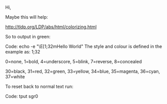 Hi,

Maybe this will help:

http://tldp.org/LDP/abs/html/colorizing.html

So to output in green:

Code:
echo -e "\E[1;32mHello World"
The style and colour is defined in the example as: 1;32

0=none, 1=bold, 4=underscore, 5=blink, 7=reverse, 8=concealed

30=black, 31=red, 32=green, 33=yellow, 34=blue, 35=magenta, 36=cyan, 37=white

To reset back to normal text run:

Code:
tput sgr0
